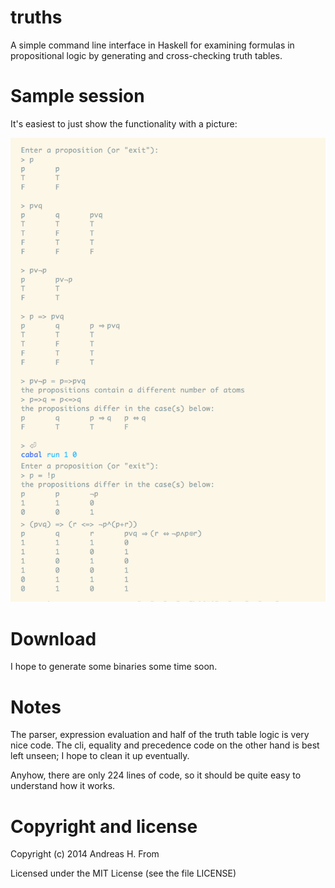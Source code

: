# truths

A simple command line interface in Haskell for examining formulas in propositional logic by generating and cross-checking truth tables.

# Sample session

It's easiest to just show the functionality with a picture:

![Sample session](https://raw.githubusercontent.com/andreasfrom/truths/master/session.png)

# Download

I hope to generate some binaries some time soon.

# Notes

The parser, expression evaluation and half of the truth table logic is very nice code.
The cli, equality and precedence code on the other hand is best left unseen; I hope to clean it up eventually.

Anyhow, there are only 224 lines of code, so it should be quite easy to understand how it works.

# Copyright and license
Copyright (c) 2014 Andreas H. From

Licensed under the MIT License (see the file LICENSE)

